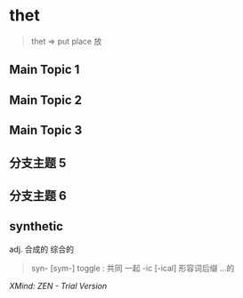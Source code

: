 # thet
> thet  => put place   放

## Main Topic 1
## Main Topic 2
## Main Topic 3
## 分支主题 5
## 分支主题 6
## synthetic
adj. 合成的 综合的
> syn- [sym-] toggle : 共同  一起 
> -ic [-ical] 形容词后缀 ...的


*XMind: ZEN - Trial Version*